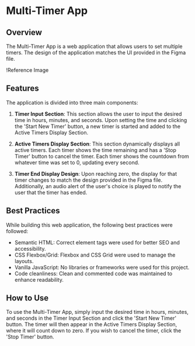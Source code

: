 # Multi-Timer App

## Overview
The Multi-Timer App is a web application that allows users to set multiple timers. The design of the application matches the UI provided in the Figma file.

!Reference Image

## Features
The application is divided into three main components:

1. **Timer Input Section**: This section allows the user to input the desired time in hours, minutes, and seconds. Upon setting the time and clicking the 'Start New Timer' button, a new timer is started and added to the Active Timers Display Section.

2. **Active Timers Display Section**: This section dynamically displays all active timers. Each timer shows the time remaining and has a 'Stop Timer' button to cancel the timer. Each timer shows the countdown from whatever time was set to 0, updating every second.

3. **Timer End Display Design**: Upon reaching zero, the display for that timer changes to match the design provided in the Figma file. Additionally, an audio alert of the user's choice is played to notify the user that the timer has ended.

## Best Practices
While building this web application, the following best practices were followed:

- Semantic HTML: Correct element tags were used for better SEO and accessibility.
- CSS Flexbox/Grid: Flexbox and CSS Grid were used to manage the layouts.
- Vanilla JavaScript: No libraries or frameworks were used for this project.
- Code cleanliness: Clean and commented code was maintained to enhance readability.

## How to Use
To use the Multi-Timer App, simply input the desired time in hours, minutes, and seconds in the Timer Input Section and click the 'Start New Timer' button. The timer will then appear in the Active Timers Display Section, where it will count down to zero. If you wish to cancel the timer, click the 'Stop Timer' button.
